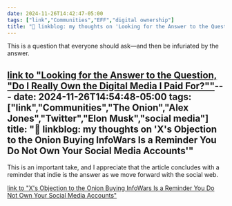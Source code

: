 ```yaml
---
date: 2024-11-26T14:42:47-05:00
tags: ["link","Communities","EFF","digital ownership"]
title: "🔗 linkblog: my thoughts on 'Looking for the Answer to the Question, "Do I Really Own the Digital Media I Paid For?"'"
---
```

This is a question that everyone should ask—and then be infuriated by the answer.

[link to "Looking for the Answer to the Question, "Do I Really Own the Digital Media I Paid For?""](https://www.eff.org/deeplinks/2024/10/looking-answer-question-do-i-really-own-digital-media-i-paid)---
date: 2024-11-26T14:54:48-05:00
tags: ["link","Communities","The Onion","Alex Jones","Twitter","Elon Musk","social media"]
title: "🔗 linkblog: my thoughts on 'X's Objection to the Onion Buying InfoWars Is a Reminder You Do Not Own Your Social Media Accounts'"
---
This is an important take, and I appreciate that the article concludes with a reminder that indie is the answer as we move forward with the social web.

[link to "X's Objection to the Onion Buying InfoWars Is a Reminder You Do Not Own Your Social Media Accounts"](https://www.404media.co/xs-objection-to-the-onion-buying-infowars-is-a-reminder-you-do-not-own-your-social-media-accounts/)